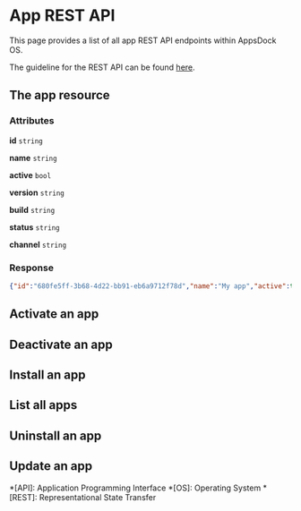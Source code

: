 # App REST API

This page provides a list of all app REST API endpoints within AppsDock OS.

The guideline for the REST API can be found [here](../../../gettingstarted/guidelines/rest-api).

## The app resource

### Attributes

**id** `string`

**name** `string`

**active** `bool`

**version** `string`

**build** `string`

**status** `string`

**channel** `string`

### Response

~~~json
{"id":"680fe5ff-3b68-4d22-bb91-eb6a9712f78d","name":"My app","active":true,"version":"1.0.0","build":"xy-123 (2000-01-01)","status":"READY","channel":"BETA"}
~~~

## Activate an app

## Deactivate an app

## Install an app

## List all apps

## Uninstall an app

## Update an app


*[API]: Application Programming Interface
*[OS]: Operating System
*[REST]: Representational State Transfer
